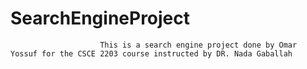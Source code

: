 # SearchEngineProject

                        This is a search engine project done by Omar Yossuf for the CSCE 2203 course instructed by DR. Nada Gaballah

